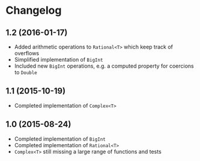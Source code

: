 # Changelog

## 1.2 (2016-01-17)

- Added arithmetic operations to `Rational<T>` which keep track of overflows
- Simplified implementation of `BigInt`
- Included new `BigInt` operations, e.g. a computed property for coercions to `Double`

## 1.1 (2015-10-19)

- Completed implementation of `Complex<T>`

## 1.0 (2015-08-24)

- Completed implementation of `BigInt`
- Completed implementation of `Rational<T>`
- `Complex<T>` still missing a large range of functions and tests
